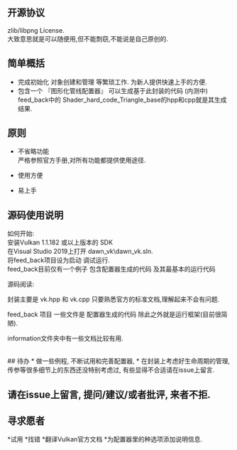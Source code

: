 ## 开源协议
zlib/libpng License.</br>
大致意思就是可以随便用,但不能剽窃,不能说是自己原创的.

## 简单概括

* 完成初始化 对象创建和管理 等繁琐工作. 为新人提供快速上手的方便.
* 包含一个 『图形化管线配置器』 可以生成基于此封装的代码 (内测中) feed_back中的 Shader_hard_code_Triangle_base的hpp和cpp就是其生成结果.

## 原则

* 不省略功能</br>
严格参照官方手册,对所有功能都提供使用途径.

* 使用方便</br>

* 易上手</br>

## 源码使用说明

如何开始:<br>
安装Vulkan 1.1.182 或以上版本的 SDK<br>
在Visual Studio 2019上打开 dawn_vk\dawn_vk.sln.<br>
将feed_back项目设为启动 调试运行.<br>
feed_back目前仅有一个例子 包含配置器生成的代码 及其最基本的运行代码 <br>

源码阅读:<br>

封装主要是 vk.hpp 和 vk.cpp 只要熟悉官方的标准文档,理解起来不会有问题.

feed_back 项目 一些文件是 配置器生成的代码 除此之外就是运行框架(目前很简陋).

information文件夹中有一些文档比较有用.

</br>
## 待办
* 做一些例程, 不断试用和完善配置器,
* 在封装上考虑好生命周期的管理, 传参等很多细节上的东西还没特别考虑过, 有些显得不合适请在issue上留言.

## 请在issue上留言, 提问/建议/或者批评, 来者不拒.

## 寻求愿者
*试用
*找错
*翻译Vulkan官方文档
*为配置器里的种选项添加说明信息.

